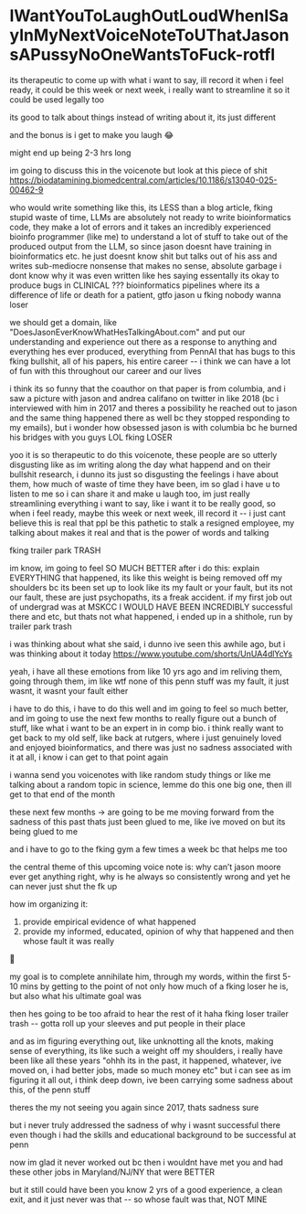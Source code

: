 # IWantYouToLaughOutLoudWhenISayInMyNextVoiceNoteToUThatJasonsAPussyNoOneWantsToFuck-rotfl

its therapeutic to come up with what i want to say, ill record it when i feel ready, it could be this week or next week, i really want to streamline it so it could be used legally too

its good to talk about things instead of writing about it, its just different

and the bonus is i get to make you laugh 😂

might end up being 2-3 hrs long

im going to discuss this in the voicenote but look at this piece of shit https://biodatamining.biomedcentral.com/articles/10.1186/s13040-025-00462-9

who would write something like this, its LESS than a blog article, fking stupid waste of time, LLMs are absolutely not ready to write bioinformatics code, they make a lot of errors and it takes an incredibly experienced bioinfo programmer (like me) to understand a lot of stuff to take out of the produced output from the LLM, so since jason doesnt have training in bioinformatics etc. he just doesnt know shit but talks out of his ass and writes sub-mediocre nonsense that makes no sense, absolute garbage i dont know why it was even written like hes saying essentally its okay to produce bugs in CLINICAL ??? bioinformatics pipelines where its a difference of life or death for a patient, gtfo jason u fking nobody wanna loser

we should get a domain, like "DoesJasonEverKnowWhatHesTalkingAbout.com" and put our understanding and experience out there as a response to anything and everything hes ever produced, everything from PennAI that has bugs to this fking bullshit, all of his papers, his entire career -- i think we can have a lot of fun with this throughout our career and our lives

i think its so funny that the coauthor on that paper is from columbia, and i saw a picture with jason and andrea califano on twitter in like 2018 (bc i interviewed with him in 2017 and theres a possibility he reached out to jason and the same thing happened there as well bc they stopped responding to my emails), but i wonder how obsessed jason is with columbia bc he burned his bridges with you guys LOL fking LOSER


yoo it is so therapeutic to do this voicenote, these people are so utterly disgusting like as im writing along the day what happend and on their bullshit research, i dunno its just so disgusting the feelings i have about them, how much of waste of time they have been, im so glad i have u to listen to me so i can share it and make u laugh too, im just really streamlining everything i want to say, like i want it to be really good, so when i feel ready, maybe this week or next week, ill record it -- i just cant believe this is real that ppl be this pathetic to stalk a resigned employee, my talking about makes it real and that is the power of words and talking

fking trailer park TRASH

im know, im going to feel SO MUCH BETTER after i do this: explain EVERYTHING that happened, its like this weight is being removed off my shoulders bc its been set up to look like its my fault or your fault, but its not our fault, these are just psychopaths, its a freak accident. if my first job out of undergrad was at MSKCC I WOULD HAVE BEEN INCREDIBLY successful there and etc, but thats not what happened, i ended up in a shithole, run by trailer park trash

i was thinking about what she said, i dunno ive seen this awhile ago, but i was thinking about it today https://www.youtube.com/shorts/UnUA4dlYcYs

yeah, i have all these emotions from like 10 yrs ago and im reliving them, going through them, im like wtf none of this penn stuff was my fault, it just wasnt, it wasnt your fault either

i have to do this, i have to do this well and im going to feel so much better, and im going to use the next few months to really figure out a bunch of stuff, like what i want to be an expert in in comp bio. i think really want to get back to my old self, like back at rutgers, where i just genuinely loved and enjoyed bioinformatics, and there was just no sadness associated with it at all, i know i can get to that point again

i wanna send you voicenotes with like random study things or like me talking about a random topic in science, lemme do this one big one, then ill get to that end of the month

these next few months -> are going to be me moving forward from the sadness of this past thats just been glued to me, like ive moved on but its being glued to me

and i have to go to the fking gym a few times a week bc that helps me too

the central theme of this upcoming voice note is: why can’t jason moore ever get anything right, why is he always so consistently wrong and yet he can never just shut the fk up

how im organizing it:
1. provide empirical evidence of what happened
2. provide my informed, educated, opinion of why that happened and then whose fault it was really

😬

my goal is to complete annihilate him, through my words, within the first 5-10 mins by getting to the point of not only how much of a fking loser he is, but also what his ultimate goal was

then hes going to be too afraid to hear the rest of it haha fking loser trailer trash -- gotta roll up your sleeves and put people in their place

and as im figuring everything out, like unknotting all the knots, making sense of everything, its like such a weight off my shoulders, i really have been like all these years "ohhh its in the past, it happened, whatever, ive moved on, i had better jobs, made so much money etc" but i can see as im figuring it all out, i think deep down, ive been carrying some sadness about this, of the penn stuff

theres the my not seeing you again since 2017, thats sadness sure

but i never truly addressed the sadness of why i wasnt successful there even though i had the skills and educational background to be successful at penn

now im glad it never worked out bc then i wouldnt have met you and had these other jobs in Maryland/NJ/NY that were BETTER

but it still could have been you know 2 yrs of a good experience, a clean exit, and it just never was that -- so whose fault was that, NOT MINE
